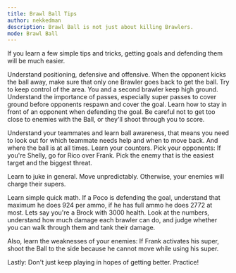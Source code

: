 ```yaml
---
title: Brawl Ball Tips
author: nekkedman
description: Brawl Ball is not just about killing Brawlers.
mode: Brawl Ball
---
```


If you learn a few simple tips and tricks, getting goals and defending them will be much easier.

Understand positioning, defensive and offensive. When the opponent kicks the ball away, make sure that only one Brawler goes back to get the ball. Try to keep control of the area. You and a second brawler keep high ground. Understand the importance of passes, especially super passes to cover ground before opponents respawn and cover the goal. Learn how to stay in front of an opponent when defending the goal. Be careful not to get too close to enemies with the Ball, or they'll shoot through you to score.

Understand your teammates and learn ball awareness, that means you need to look out for which teammate needs help and when to move back. And where the ball is at all times. Learn your counters. Pick your opponents: If you're Shelly, go for Rico over Frank. Pick the enemy that is the easiest target and the biggest threat.

Learn to juke in general. Move unpredictably. Otherwise, your enemies will charge their supers.

Learn simple quick math. If a Poco is defending the goal, understand that maximum he does 924 per ammo, if he has full ammo he does 2772 at most. Lets say you're a Brock with 3000 health. Look at the numbers, understand how much damage each brawler can do, and judge whether you can walk through them and tank their damage.

Also, learn the weaknesses of your enemies: If Frank activates his super, shoot the Ball to the side because he cannot move while using his super.

Lastly: Don't just keep playing in hopes of getting better. Practice!

